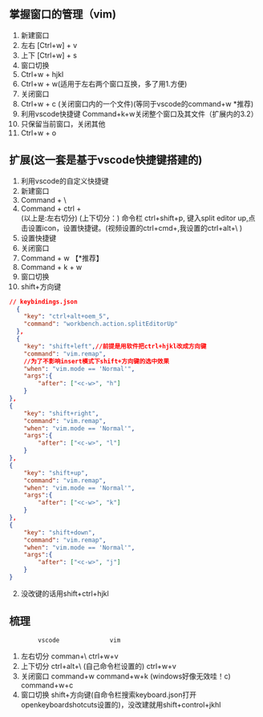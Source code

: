 ## 掌握窗口的管理（vim)
1. 新建窗口
  1. 左右 [Ctrl+w] + v
  2. 上下 [Ctrl+w] + s
2. 窗口切换
  1. Ctrl+w + hjkl
  3. Ctrl+w + w(适用于左右两个窗口互换，多了用1.方便)
3. 关闭窗口
  1. Ctrl+w + c (关闭窗口内的一个文件)(等同于vscode的command+w *推荐)
  2. 利用vscode快捷键 Command+k+w关闭整个窗口及其文件（扩展内的3.2）
4. 只保留当前窗口，关闭其他
  1. Ctrl+w + o

## 扩展(这一套是基于vscode快捷键搭建的)
1. 利用vscode的自定义快捷键
2. 新建窗口
  1. Command + \
  2. Command + ctrl + \
  (以上是:左右切分)
  (上下切分：)
  命令栏 ctrl+shift+p, 键入split editor up,点击设置icon，设置快捷键。(视频设置的ctrl+cmd+\,我设置的ctrl+alt+\ )
  1. 设置快捷键
3. 关闭窗口
  1. Command + w   【*推荐】
  2. Command +  k + w
4. 窗口切换
  1. shift+方向键
```json
// keybindings.json
  {
    "key": "ctrl+alt+oem_5",
    "command": "workbench.action.splitEditorUp"
  },
  {
    "key": "shift+left",//前提是用软件把ctrl+hjkl改成方向键
    "command": "vim.remap",
    //为了不影响insert模式下shift+方向键的选中效果
    "when": "vim.mode == 'Normal'",
    "args":{
        "after": ["<c-w>", "h"]
    }
},
{
    "key": "shift+right",
    "command": "vim.remap",
    "when": "vim.mode == 'Normal'",
    "args":{
        "after": ["<c-w>", "l"]
    }
},
{
    "key": "shift+up",
    "command": "vim.remap",
    "when": "vim.mode == 'Normal'",
    "args":{
        "after": ["<c-w>", "k"]
    }
},
{
    "key": "shift+down",
    "command": "vim.remap",
    "when": "vim.mode == 'Normal'",
    "args":{
        "after": ["<c-w>", "j"]
    }
}
  ```

  2. 没改键的话用shift+ctrl+hjkl
## 梳理
            vscode              vim
1. 左右切分 comman+\          ctrl+w+v
2. 上下切分 ctrl+alt+\ (自己命令栏设置的)          ctrl+w+v
3. 关闭窗口 command+w command+w+k (windows好像无效哇！c)              command+w+c
4. 窗口切换 shift+方向键(自命令栏搜索keyboard.json打开openkeyboardshotcuts设置的)，没改建就用shift+control+jkhl
